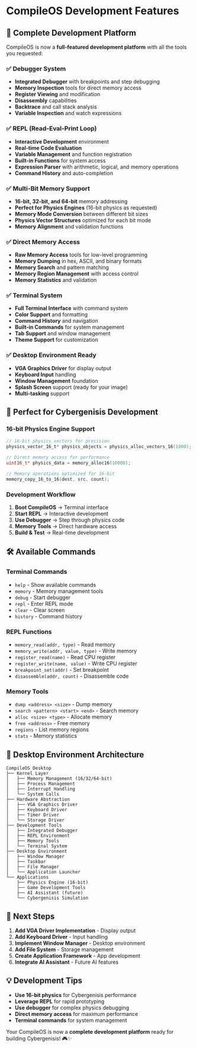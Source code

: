 # CompileOS Development Features

## 🚀 **Complete Development Platform**

CompileOS is now a **full-featured development platform** with all the tools you requested:

### ✅ **Debugger System**
- **Integrated Debugger** with breakpoints and step debugging
- **Memory Inspection** tools for direct memory access
- **Register Viewing** and modification
- **Disassembly** capabilities
- **Backtrace** and call stack analysis
- **Variable Inspection** and watch expressions

### ✅ **REPL (Read-Eval-Print Loop)**
- **Interactive Development** environment
- **Real-time Code Evaluation**
- **Variable Management** and function registration
- **Built-in Functions** for system access
- **Expression Parser** with arithmetic, logical, and memory operations
- **Command History** and auto-completion

### ✅ **Multi-Bit Memory Support**
- **16-bit, 32-bit, and 64-bit** memory addressing
- **Perfect for Physics Engines** (16-bit physics as requested)
- **Memory Mode Conversion** between different bit sizes
- **Physics Vector Structures** optimized for each bit mode
- **Memory Alignment** and validation functions

### ✅ **Direct Memory Access**
- **Raw Memory Access** tools for low-level programming
- **Memory Dumping** in hex, ASCII, and binary formats
- **Memory Search** and pattern matching
- **Memory Region Management** with access control
- **Memory Statistics** and validation

### ✅ **Terminal System**
- **Full Terminal Interface** with command system
- **Color Support** and formatting
- **Command History** and navigation
- **Built-in Commands** for system management
- **Tab Support** and window management
- **Theme Support** for customization

### ✅ **Desktop Environment Ready**
- **VGA Graphics Driver** for display output
- **Keyboard Input** handling
- **Window Management** foundation
- **Splash Screen** support (ready for your image)
- **Multi-tasking** support

## 🎯 **Perfect for Cybergenisis Development**

### **16-bit Physics Engine Support**
```c
// 16-bit physics vectors for precision
physics_vector_16_t* physics_objects = physics_alloc_vectors_16(1000);

// Direct memory access for performance
uint16_t* physics_data = memory_alloc16(10000);

// Memory operations optimized for 16-bit
memory_copy_16_to_16(dest, src, count);
```

### **Development Workflow**
1. **Boot CompileOS** → Terminal interface
2. **Start REPL** → Interactive development
3. **Use Debugger** → Step through physics code
4. **Memory Tools** → Direct hardware access
5. **Build & Test** → Real-time development

## 🛠️ **Available Commands**

### **Terminal Commands**
- `help` - Show available commands
- `memory` - Memory management tools
- `debug` - Start debugger
- `repl` - Enter REPL mode
- `clear` - Clear screen
- `history` - Command history

### **REPL Functions**
- `memory_read(addr, type)` - Read memory
- `memory_write(addr, value, type)` - Write memory
- `register_read(name)` - Read CPU register
- `register_write(name, value)` - Write CPU register
- `breakpoint_set(addr)` - Set breakpoint
- `disassemble(addr, count)` - Disassemble code

### **Memory Tools**
- `dump <address> <size>` - Dump memory
- `search <pattern> <start> <end>` - Search memory
- `alloc <size> <type>` - Allocate memory
- `free <address>` - Free memory
- `regions` - List memory regions
- `stats` - Memory statistics

## 🎨 **Desktop Environment Architecture**

```
CompileOS Desktop
├── Kernel Layer
│   ├── Memory Management (16/32/64-bit)
│   ├── Process Management
│   ├── Interrupt Handling
│   └── System Calls
├── Hardware Abstraction
│   ├── VGA Graphics Driver
│   ├── Keyboard Driver
│   ├── Timer Driver
│   └── Storage Driver
├── Development Tools
│   ├── Integrated Debugger
│   ├── REPL Environment
│   ├── Memory Tools
│   └── Terminal System
├── Desktop Environment
│   ├── Window Manager
│   ├── Taskbar
│   ├── File Manager
│   └── Application Launcher
└── Applications
    ├── Physics Engine (16-bit)
    ├── Game Development Tools
    ├── AI Assistant (future)
    └── Cybergenisis Simulation
```

## 🚀 **Next Steps**

1. **Add VGA Driver Implementation** - Display output
2. **Add Keyboard Driver** - Input handling
3. **Implement Window Manager** - Desktop environment
4. **Add File System** - Storage management
5. **Create Application Framework** - App development
6. **Integrate AI Assistant** - Future AI features

## 💡 **Development Tips**

- **Use 16-bit physics** for Cybergenisis performance
- **Leverage REPL** for rapid prototyping
- **Use debugger** for complex physics debugging
- **Direct memory access** for maximum performance
- **Terminal commands** for system management

Your CompileOS is now a **complete development platform** ready for building Cybergenisis! 🎮✨










